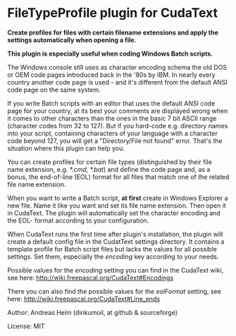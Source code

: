 # FileTypeProfile plugin for CudaText

**Create profiles for files with certain filename extensions and apply the
settings automatically when opening a file.**

**This plugin is especially useful when coding Windows Batch scripts.**


The Windows console still uses as character encoding schema the old DOS or OEM
code pages introduced back in the '80s by IBM. In nearly every country another
code page is used - and it's different from the default ANSI code page on the
same system.

If you write Batch scripts with an editor that uses the default ANSI code page
for your country, at its best your comments are displayed wrong when it comes to
other characters than the ones in the basic 7 bit ASCII range (character codes
from 32 to 127). But if you hard-code e.g. directory names into your script,
containing characters of your language with a character code beyond 127, you
will get a "Directory/File not found" error. That's the situation where this
plugin can help you.

You can create profiles for certain file types (distinguished by their file name
extension, e.g. _*.cmd_, _*.bat_) and define the code page and, as a bonus, the
end-of-line (EOL) format for all files that match one of the related file name
extension.

When you want to write a Batch script, **at first** create in Windows Explorer a new
file. Name it like you want and set its file name extension. Then open it in
CudaText. The plugin will automatically set the character encoding and the EOL-
format according to your configuration.

When CudaText runs the first time after plugin's installation, the plugin will
create a default config file in the CudatText settings directory. It contains
a template profile for Batch script files but lacks the values for all possible
settings. Set them, especially the _encoding_ key according to your needs.

Possible values for the _encoding_ setting you can find in the CudaText wiki,
see here: http://wiki.freepascal.org/CudaText#Encodings

There you can also find the possible values for the _eolFormat_ setting, see
here: http://wiki.freepascal.org/CudaText#Line_ends



Author: Andreas Heim (dinkumoil, at github & sourceforge)

License: MIT
